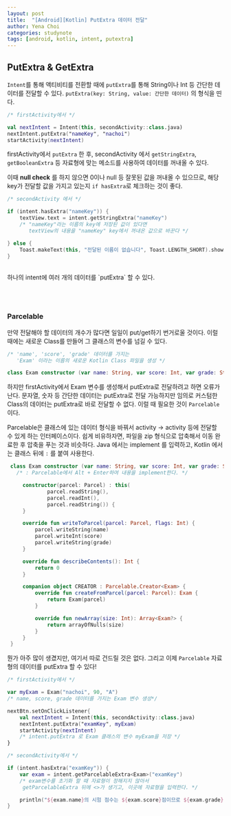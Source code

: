 ```yaml
---
layout: post
title:  "[Android][Kotlin] PutExtra 데이터 전달"
author: Yena Choi
categories: studynote
tags: [android, kotlin, intent, putextra]
---
```


## PutExtra & GetExtra
`Intent`를 통해 액티비티를 전환할 때에 `putExtra`를 통해 String이나 Int 등 간단한 데이터를 전달할 수 있다. `putExtra(key: String, value: 간단한 데이터)` 의 형식을 띤다.

```Kotlin
/* firstActivity에서 */

val nextIntent = Intent(this, secondActivity::class.java)
nextIntent.putExtra("nameKey", "nachoi")
startActivity(nextIntent)
```

firstActivity에서 `putExtra` 한 후, secondActivity 에서 `getStringExtra`, `getBooleanExtra` 등 자료형에 맞는 메소드를 사용하여 데이터를 꺼내올 수 있다.

이때 **null check** 를 하지 않으면 0이나 null 등 잘못된 값을 꺼내올 수 있으므로, 해당 key가 전달할 값을 가지고 있는지 `if hasExtra`로 체크하는 것이 좋다.

```kotlin
/* secondActivity 에서 */

if (intent.hasExtra("nameKey")) {
    textView.text = intent.getStringExtra("nameKey")  
    /* "nameKey"라는 이름의 key에 저장된 값이 있다면
       textView의 내용을 "nameKey" key에서 꺼내온 값으로 바꾼다 */

} else {
    Toast.makeText(this, "전달된 이름이 없습니다", Toast.LENGTH_SHORT).show()
}

```
<br>
하나의 intent에 여러 개의 데이터를 `putExtra` 할 수 있다.

<br><br>

### Parcelable
만약 전달해야 할 데이터의 개수가 많다면 일일이 put/get하기 번거로울 것이다. 이럴 때에는 새로운 Class를 만들어 그 클래스의 변수를 넘길 수 있다.

```kotlin
/* 'name', 'score', 'grade' 데이터를 가지는
   'Exam' 이라는 이름의 새로운 Kotlin Class 파일을 생성 */

class Exam constructor (var name: String, var score: Int, var grade: String)
```

하지만 firstActivity에서 Exam 변수를 생성해서 putExtra로 전달하려고 하면 오류가 난다. 문자열, 숫자 등 간단한 데이터는 putExtra로 전달 가능하지만 임의로 커스텀한 Class의 데이터는 putExtra로 바로 전달할 수 없다. 이럴 때 필요한 것이 `Parcelable` 이다.

Parcelable은 클래스에 있는 데이터 형식을 바꿔서 activity -> activity 등에 전달할 수 있게 하는 인터페이스이다. 쉽게 비유하자면, 파일을 zip 형식으로 압축해서 이동 완료한 후 압축을 푸는 것과 비슷하다. Java 에서는 implement 를 입력하고, Kotlin 에서는 클래스 뒤에 `:` 를 붙여 사용한다.

```kotlin
 class Exam constructor (var name: String, var score: Int, var grade: String) : Parcelable {
   /* : Parcelable에서 Alt + Enter하여 내용을 implement한다. */

     constructor(parcel: Parcel) : this(
             parcel.readString(),
             parcel.readInt(),
             parcel.readString()) {
     }

     override fun writeToParcel(parcel: Parcel, flags: Int) {
         parcel.writeString(name)
         parcel.writeInt(score)
         parcel.writeString(grade)
     }

     override fun describeContents(): Int {
         return 0
     }

     companion object CREATOR : Parcelable.Creator<Exam> {
         override fun createFromParcel(parcel: Parcel): Exam {
             return Exam(parcel)
         }

         override fun newArray(size: Int): Array<Exam?> {
             return arrayOfNulls(size)
         }
     }
 }

```

뭔가 아주 많이 생겼지만, 여기서 따로 건드릴 것은 없다. 그리고 이제 `Parcelable` 자료형의 데이터를 putExtra 할 수 있다!
<br>

```kotlin
/* firstActivity에서 */

var myExam = Exam("nachoi", 90, "A")
/* name, score, grade 데이터를 가지는 Exam 변수 생성*/

nextBtn.setOnClickListener{
    val nextIntent = Intent(this, secondActivity::class.java)
    nextIntent.putExtra("examKey", myExam)
    startActivity(nextIntent)
    /* intent.putExtra 로 Exam 클래스의 변수 myExam을 저장 */
}
```

```kotlin
/* secondActivity에서 */

if (intent.hasExtra("examKey")) {
    var exam = intent.getParcelableExtra<Exam>("examKey")
    /* exam변수를 초기화 할 때 자료형이 정해지지 않아서
     getParcelableExtra 뒤에 <>가 생기고, 이곳에 자료형을 입력한다. */

    println("${exam.name}의 시험 점수는 ${exam.score}점이므로 ${exam.grade}등급이다.")
}
```
